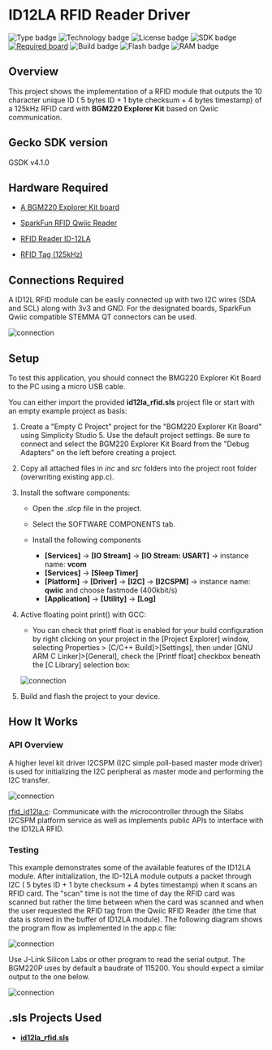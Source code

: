 # ID12LA RFID Reader Driver #

![Type badge](https://img.shields.io/badge/dynamic/json?url=https://raw.githubusercontent.com/SiliconLabs/application_examples_ci/master/hardware_drivers/rfid_id12la_i2c_common.json&label=Type&query=type&color=green)
![Technology badge](https://img.shields.io/badge/dynamic/json?url=https://raw.githubusercontent.com/SiliconLabs/application_examples_ci/master/hardware_drivers/rfid_id12la_i2c_common.json&label=Technology&query=technology&color=green)
![License badge](https://img.shields.io/badge/dynamic/json?url=https://raw.githubusercontent.com/SiliconLabs/application_examples_ci/master/hardware_drivers/rfid_id12la_i2c_common.json&label=License&query=license&color=green)
![SDK badge](https://img.shields.io/badge/dynamic/json?url=https://raw.githubusercontent.com/SiliconLabs/application_examples_ci/master/hardware_drivers/rfid_id12la_i2c_common.json&label=SDK&query=sdk&color=green)
[![Required board](https://img.shields.io/badge/Sparkfun-RFID%20Reader-green)](https://www.sparkfun.com/products/11827)
![Build badge](https://img.shields.io/endpoint?url=https://raw.githubusercontent.com/SiliconLabs/application_examples_ci/master/hardware_drivers/rfid_id12la_i2c_build_status.json)
![Flash badge](https://img.shields.io/badge/dynamic/json?url=https://raw.githubusercontent.com/SiliconLabs/application_examples_ci/master/hardware_drivers/rfid_id12la_i2c_common.json&label=Flash&query=flash&color=blue)
![RAM badge](https://img.shields.io/badge/dynamic/json?url=https://raw.githubusercontent.com/SiliconLabs/application_examples_ci/master/hardware_drivers/rfid_id12la_i2c_common.json&label=RAM&query=ram&color=blue)

## Overview ##
This project shows the implementation of a RFID module that outputs the 10 character unique ID ( 5 bytes ID + 1 byte checksum + 4 bytes timestamp) of a 125kHz RFID card with **BGM220 Explorer Kit** based on Qwiic communication.

## Gecko SDK version ##

GSDK v4.1.0

## Hardware Required ##

- [A BGM220 Explorer Kit board](https://www.silabs.com/development-tools/wireless/bluetooth/bgm220-explorer-kit)

- [SparkFun RFID Qwiic Reader](https://www.sparkfun.com/products/15191)

- [RFID Reader ID-12LA](https://www.sparkfun.com/products/11827)

- [RFID Tag (125kHz)](https://www.sparkfun.com/products/14325)
  
## Connections Required ##

A ID12L RFID module can be easily connected up with two I2C wires (SDA and SCL) along with 3v3 and GND. For the designated boards, SparkFun Qwiic compatible STEMMA QT connectors can be used.

![connection](doc/connection.png)

## Setup ##

To test this application, you should connect the BMG220 Explorer Kit Board to the PC using a micro USB cable. 

You can either import the provided **id12la_rfid.sls** project file or start with an empty example project as basis:

1. Create a "Empty C Project" project for the "BGM220 Explorer Kit Board" using Simplicity Studio 5. Use the default project settings. Be sure to connect and select the BGM220 Explorer Kit Board from the "Debug Adapters" on the left before creating a project.

2. Copy all attached files in *inc* and *src* folders into the project root folder (overwriting existing app.c).

3. Install the software components:

   - Open the .slcp file in the project.

   - Select the SOFTWARE COMPONENTS tab.

   - Install the following components
      - **[Services]** →  **[IO Stream]** → **[IO Stream: USART]** → instance name: **vcom** 
      - **[Services]** →  **[Sleep Timer]**
      - **[Platform]** →  **[Driver]** → **[I2C]** →  **[I2CSPM]** → instance name: **qwiic** and choose fastmode (400kbit/s) 
      - **[Application]** →  **[Utility]** → **[Log]**

4. Active floating point print() with GCC: 

   - You can check that printf float is enabled for your build configuration by right clicking on your project in the [Project Explorer] window, selecting  Properties > [C/C++ Build]>[Settings], then under [GNU ARM C Linker]>[General], check the [Printf float] checkbox beneath the [C Library] selection box:

   ![connection](doc/printf.png)

5. Build and flash the project to your device.


## How It Works ##


### API Overview ###
A higher level kit driver I2CSPM (I2C simple poll-based master mode driver) is used for initializing the I2C peripheral as master mode and performing the I2C transfer.

![connection](doc/api_overview.png)

[rfid_id12la.c](src/rfid_id12la.c): Communicate with the microcontroller through the Silabs I2CSPM platform service as well as implements public APIs to interface with the ID12LA RFID.

### Testing ###

This example demonstrates some of the available features of the ID12LA module. After initialization, the ID-12LA module outputs a packet through I2C ( 5 bytes ID + 1 byte checksum + 4 bytes timestamp) when it scans an RFID card. The "scan" time is not the time of day the RFID card was scanned but rather the time between when the card was scanned and when the user requested the RFID tag from the Qwiic RFID Reader (the time that data is stored in the buffer of ID12LA module). The following diagram shows the program flow as implemented in the app.c file:

![connection](doc/flowchart.png)

Use J-Link Silicon Labs or other program to read the serial output. The BGM220P uses by default a baudrate of 115200. You should expect a similar output to the one below.

![connection](doc/test.png)

## .sls Projects Used ##

- [**id12la_rfid.sls**](SimplicityStudio/id12la_rfid.sls)